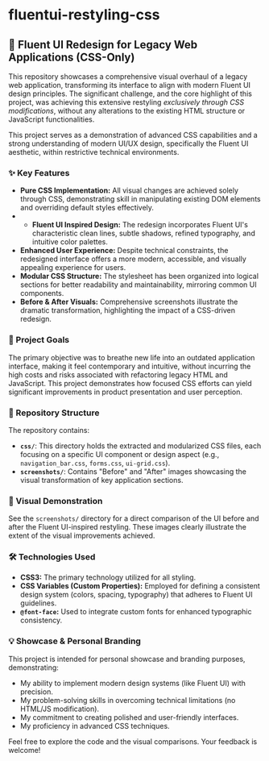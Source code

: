 # fluentui-restyling-css
## 🚀 Fluent UI Redesign for Legacy Web Applications (CSS-Only)

This repository showcases a comprehensive visual overhaul of a legacy web application, transforming its interface to align with modern Fluent UI design principles. The significant challenge, and the core highlight of this project, was achieving this extensive restyling *exclusively through CSS modifications*, without any alterations to the existing HTML structure or JavaScript functionalities.  

This project serves as a demonstration of advanced CSS capabilities and a strong understanding of modern UI/UX design, specifically the Fluent UI aesthetic, within restrictive technical environments.  

### ✨ Key Features  

* **Pure CSS Implementation:** All visual changes are achieved solely through CSS, demonstrating skill in manipulating existing DOM elements and overriding default styles effectively.
* * **Fluent UI Inspired Design:** The redesign incorporates Fluent UI's characteristic clean lines, subtle shadows, refined typography, and intuitive color palettes.
* **Enhanced User Experience:** Despite technical constraints, the redesigned interface offers a more modern, accessible, and visually appealing experience for users.
* **Modular CSS Structure:** The stylesheet has been organized into logical sections for better readability and maintainability, mirroring common UI components.
* **Before & After Visuals:** Comprehensive screenshots illustrate the dramatic transformation, highlighting the impact of a CSS-driven redesign.  

### 🎯 Project Goals  

The primary objective was to breathe new life into an outdated application interface, making it feel contemporary and intuitive, without incurring the high costs and risks associated with refactoring legacy HTML and JavaScript. This project demonstrates how focused CSS efforts can yield significant improvements in product presentation and user perception.  

### 📂 Repository Structure  

The repository contains:  

* **`css/`**: This directory holds the extracted and modularized CSS files, each focusing on a specific UI component or design aspect (e.g., `navigation_bar.css`, `forms.css`, `ui-grid.css`).
* **`screenshots/`**: Contains "Before" and "After" images showcasing the visual transformation of key application sections.

### 📸 Visual Demonstration  

See the `screenshots/` directory for a direct comparison of the UI before and after the Fluent UI-inspired restyling. These images clearly illustrate the extent of the visual improvements achieved.  

### 🛠️ Technologies Used  

* **CSS3:** The primary technology utilized for all styling.
* **CSS Variables (Custom Properties):** Employed for defining a consistent design system (colors, spacing, typography) that adheres to Fluent UI guidelines.
* **`@font-face`:** Used to integrate custom fonts for enhanced typographic consistency.

### 💡 Showcase & Personal Branding  

This project is intended for personal showcase and branding purposes, demonstrating:  

* My ability to implement modern design systems (like Fluent UI) with precision.
* My problem-solving skills in overcoming technical limitations (no HTML/JS modification).
* My commitment to creating polished and user-friendly interfaces.
* My proficiency in advanced CSS techniques.

Feel free to explore the code and the visual comparisons. Your feedback is welcome!
